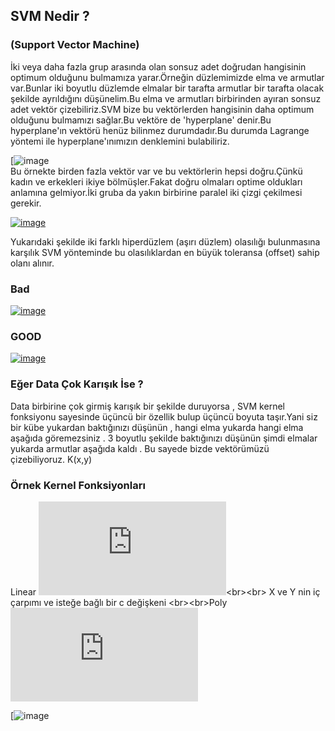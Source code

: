 ## SVM Nedir ?
### (Support Vector Machine)

İki veya daha fazla grup arasında olan sonsuz adet doğrudan hangisinin optimum olduğunu bulmamıza yarar.Örneğin düzlemimizde elma ve armutlar var.Bunlar iki boyutlu düzlemde elmalar bir tarafta armutlar bir tarafta olacak şekilde ayrıldığını düşünelim.Bu elma ve armutları birbirinden ayıran sonsuz adet vektör çizebiliriz.SVM bize bu vektörlerden hangisinin daha optimum olduğunu bulmamızı sağlar.Bu vektöre de 'hyperplane' denir.Bu hyperplane'ın vektörü henüz bilinmez durumdadır.Bu durumda Lagrange yöntemi ile hyperplane'ınımızın denklemini bulabiliriz.

[![image](https://www.svm-tutorial.com/wp-content/uploads/2014/11/01_svm-dataset1-separated-2.png)
<br>
Bu örnekte birden fazla vektör var ve bu vektörlerin hepsi doğru.Çünkü kadın ve erkekleri ikiye bölmüşler.Fakat doğru olmaları optime oldukları anlamına gelmiyor.İki gruba da yakın birbirine paralel iki çizgi çekilmesi gerekir.

[![image](https://i.hizliresim.com/aGEMYd.jpg)](https://hizliresim.com/aGEMYd)

Yukarıdaki şekilde iki farklı hiperdüzlem (aşırı düzlem) olasılığı bulunmasına karşılık SVM yönteminde bu olasılıklardan en büyük toleransa (offset) sahip olanı alınır.


### Bad
[![image](https://i.hizliresim.com/XX0A1o.png)](https://hizliresim.com/XX0A1o)
### GOOD 
[![image](https://i.hizliresim.com/zB3pjg.png)](https://hizliresim.com/zB3pjg)


### Eğer Data Çok Karışık İse ?

Data birbirine çok girmiş karışık bir şekilde duruyorsa , SVM kernel fonksiyonu sayesinde üçüncü bir özellik bulup üçüncü boyuta taşır.Yani siz bir kübe yukardan baktığınızı düşünün , hangi elma yukarda hangi elma aşağıda göremezsiniz . 3 boyutlu şekilde baktığınızı düşünün şimdi elmalar yukarda armutlar aşağıda kaldı . Bu sayede bizde vektörümüzü çizebiliyoruz.
K(x,y)
### Örnek Kernel Fonksiyonları

Linear
![image](http://latex.codecogs.com/gif.latex?k(x,%20y)%20=%20x%5ET%20y%20+%20c)<br><br>
X ve Y nin iç çarpımı ve isteğe bağlı bir c değişkeni
<br><br>Poly
![image](http://latex.codecogs.com/gif.latex?k(x,%20y)%20=%20(%5Calpha%20x%5ET%20y%20+%20c)%5Ed)

[![image](https://prateekvjoshi.files.wordpress.com/2012/08/2d-to-3d-projection.jpeg)

